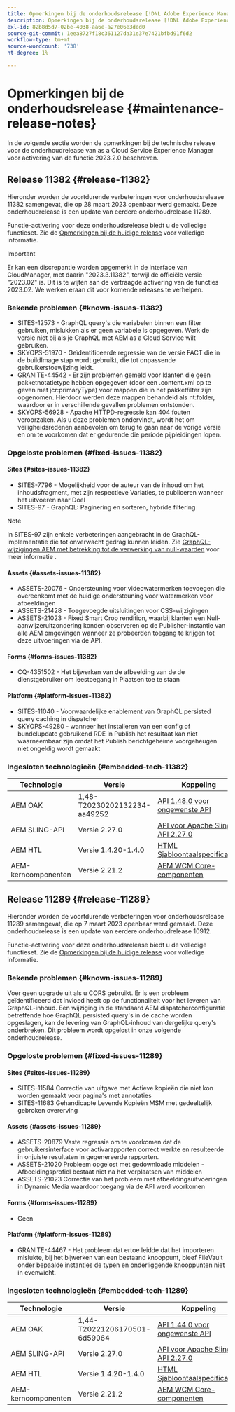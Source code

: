 ```yaml
---
title: Opmerkingen bij de onderhoudsrelease [!DNL Adobe Experience Manager] as a Cloud Service gekoppeld aan activering van de 2023.2.0-functie.
description: Opmerkingen bij de onderhoudsrelease [!DNL Adobe Experience Manager] as a Cloud Service gekoppeld aan activering van de 2023.2.0-functie.
exl-id: 82b8d5d7-02be-4038-aa6e-a27e06e3ded0
source-git-commit: 1eea8727f18c361127da31e37e7421bfbd91f6d2
workflow-type: tm+mt
source-wordcount: '738'
ht-degree: 1%

---
```


# Opmerkingen bij de onderhoudsrelease {#maintenance-release-notes}

In de volgende sectie worden de opmerkingen bij de technische release voor de onderhoudrelease van as a Cloud Service Experience Manager voor activering van de functie 2023.2.0 beschreven.

## Release 11382 {#release-11382}

Hieronder worden de voortdurende verbeteringen voor onderhoudsrelease 11382 samengevat, die op 28 maart 2023 openbaar werd gemaakt. Deze onderhoudrelease is een update van eerdere onderhoudrelease 11289.

Functie-activering voor deze onderhoudsrelease biedt u de volledige functieset. Zie de [Opmerkingen bij de huidige release](/help/release-notes/release-notes-cloud/release-notes-current.md) voor volledige informatie.

>[!IMPORTANT]
>
> Er kan een discrepantie worden opgemerkt in de interface van CloudManager, met daarin &quot;2023.3.11382&quot;, terwijl de officiële versie &quot;2023.02&quot; is. Dit is te wijten aan de vertraagde activering van de functies 2023.02.
> We werken eraan dit voor komende releases te verhelpen.

### Bekende problemen {#known-issues-11382}

- SITES-12573 - GraphQL query&#39;s die variabelen binnen een filter gebruiken, mislukken als er geen variabele is opgegeven. Werk de versie niet bij als je GraphQL met AEM as a Cloud Service wilt gebruiken.
- SKYOPS-51970 - Geïdentificeerde regressie van de versie FACT die in de buildImage stap wordt gebruikt, die tot onpassende gebruikerstoewijzing leidt.
- GRANITE-44542 - Er zijn problemen gemeld voor klanten die geen pakketnotatietype hebben opgegeven (door een .content.xml op te geven met jcr:primaryType) voor mappen die in het pakketfilter zijn opgenomen. Hierdoor werden deze mappen behandeld als nt:folder, waardoor er in verschillende gevallen problemen ontstonden.
- SKYOPS-56928 - Apache HTTPD-regressie kan 404 fouten veroorzaken. Als u deze problemen ondervindt, wordt het om veiligheidsredenen aanbevolen om terug te gaan naar de vorige versie en om te voorkomen dat er gedurende die periode pijpleidingen lopen.

### Opgeloste problemen {#fixed-issues-11382}

#### Sites {#sites-issues-11382}

- SITES-7796 - Mogelijkheid voor de auteur van de inhoud om het inhoudsfragment, met zijn respectieve Variaties, te publiceren wanneer het uitvoeren naar Doel
- SITES-97 - GraphQL: Paginering en sorteren, hybride filtering

>[!NOTE]
>
> In SITES-97 zijn enkele verbeteringen aangebracht in de GraphQL-implementatie die tot onverwacht gedrag kunnen leiden. Zie [GraphQL-wijzigingen AEM met betrekking tot de verwerking van null-waarden](https://experienceleague.adobe.com/docs/experience-cloud-kcs/kbarticles/KA-21792.html) voor meer informatie .

#### Assets {#assets-issues-11382}

- ASSETS-20076 - Ondersteuning voor videowatermerken toevoegen die overeenkomt met de huidige ondersteuning voor watermerken voor afbeeldingen
- ASSETS-21428 - Toegevoegde uitsluitingen voor CSS-wijzigingen
- ASSETS-21023 - Fixed Smart Crop rendition, waarbij klanten een Null-aanwijzeruitzondering konden observeren op de Publisher-instantie van alle AEM omgevingen wanneer ze probeerden toegang te krijgen tot deze uitvoeringen via de API.

#### Forms {#forms-issues-11382}

- CQ-4351502 - Het bijwerken van de afbeelding van de de dienstgebruiker om leestoegang in Plaatsen toe te staan

#### Platform {#platform-issues-11382}

- SITES-11040 - Voorwaardelijke enablement van GraphQL persisted query caching in dispatcher
- SKYOPS-49280 - wanneer het installeren van een config of bundelupdate gebruikend RDE in Publish het resultaat kan niet waarneembaar zijn omdat het Publish berichtgeheime voorgeheugen niet ongeldig wordt gemaakt

### Ingesloten technologieën {#embedded-tech-11382}

| Technologie | Versie | Koppeling |
|---|---|---|
| AEM OAK | 1,48-T20230202132234-aa49252 | [API 1.48.0 voor ongewenste API](https://www.javadoc.io/doc/org.apache.jackrabbit/oak-api/1.48.0/index.html) |
| AEM SLING-API | Versie 2.27.0 | [API voor Apache Sling API 2.27.0](https://www.javadoc.io/doc/org.apache.sling/org.apache.sling.api/latest/index.html) |
| AEM HTL | Versie 1.4.20-1.4.0 | [HTML Sjabloontaalspecificaties](https://github.com/adobe/htl-spec) |
| AEM-kerncomponenten | Versie 2.21.2 | [AEM WCM Core-componenten](https://github.com/adobe/aem-core-wcm-components) |

## Release 11289 {#release-11289}

Hieronder worden de voortdurende verbeteringen voor onderhoudsrelease 11289 samengevat, die op 7 maart 2023 openbaar werd gemaakt. Deze onderhoudrelease is een update van eerdere onderhoudrelease 10912.

Functie-activering voor deze onderhoudsrelease biedt u de volledige functieset. Zie de [Opmerkingen bij de huidige release](/help/release-notes/release-notes-cloud/release-notes-current.md) voor volledige informatie.

### Bekende problemen {#known-issues-11289}

Voer geen upgrade uit als u CORS gebruikt. Er is een probleem geïdentificeerd dat invloed heeft op de functionaliteit voor het leveren van GraphQL-inhoud. Een wijziging in de standaard AEM dispatcherconfiguratie betreffende hoe GraphQL persisted query&#39;s in de cache worden opgeslagen, kan de levering van GraphQL-inhoud van dergelijke query&#39;s onderbreken. Dit probleem wordt opgelost in onze volgende onderhoudrelease.

### Opgeloste problemen {#fixed-issues-11289}

#### Sites {#sites-issues-11289}

- SITES-11584 Correctie van uitgave met Actieve kopieën die niet kon worden gemaakt voor pagina&#39;s met annotaties
- SITES-11683 Gehandicapte Levende Kopieën MSM met gedeeltelijk gebroken overerving

#### Assets {#assets-issues-11289}

- ASSETS-20879 Vaste regressie om te voorkomen dat de gebruikersinterface voor activarapporten correct werkte en resulteerde in onjuiste resultaten in gegenereerde rapporten.
- ASSETS-21020 Probleem opgelost met gedownloade middelen - Afbeeldingsprofiel bestaat niet na het verplaatsen van middelen
- ASSETS-21023 Correctie van het probleem met afbeeldingsuitvoeringen in Dynamic Media waardoor toegang via de API werd voorkomen

#### Forms {#forms-issues-11289}

- Geen

#### Platform {#platform-issues-11289}

- GRANITE-44467 - Het probleem dat ertoe leidde dat het importeren mislukte, bij het bijwerken van een bestaand knooppunt, bleef FileVault onder bepaalde instanties de typen en onderliggende knooppunten niet in evenwicht.

### Ingesloten technologieën {#embedded-tech-11289}

| Technologie | Versie | Koppeling |
|---|---|---|
| AEM OAK | 1,44-T20221206170501-6d59064 | [API 1.44.0 voor ongewenste API](https://www.javadoc.io/doc/org.apache.jackrabbit/oak-api/1.44.0/index.html) |
| AEM SLING-API | Versie 2.27.0 | [API voor Apache Sling API 2.27.0](https://www.javadoc.io/doc/org.apache.sling/org.apache.sling.api/latest/index.html) |
| AEM HTL | Versie 1.4.20-1.4.0 | [HTML Sjabloontaalspecificaties](https://github.com/adobe/htl-spec) |
| AEM-kerncomponenten | Versie 2.21.2 | [AEM WCM Core-componenten](https://github.com/adobe/aem-core-wcm-components) |

